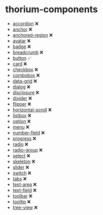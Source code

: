 # thorium-components

- [accordion](https://www.fast.design/docs/components/accordion) ❌
- [anchor](https://www.fast.design/docs/components/anchor) ❌
- [anchored-region](https://www.fast.design/docs/components/anchored-region)  ❌
- [avatar](https://www.fast.design/docs/components/avatar)  ❌
- [badge](https://www.fast.design/docs/components/badge)  ❌
- [breadcrumb](https://www.fast.design/docs/components/breadcrumb)  ❌
- [button](https://www.fast.design/docs/components/button) ✅
- [card](https://www.fast.design/docs/components/card)  ❌
- [checkbox](https://www.fast.design/docs/components/checkbox)  ❌
- [combobox](https://www.fast.design/docs/components/combobox)  ❌
- [data-grid](https://www.fast.design/docs/components/data-grid)  ❌
- [dialog](https://www.fast.design/docs/components/dialog)  ❌
- [disclosure](https://www.fast.design/docs/components/disclosure)  ❌
- [divider](https://www.fast.design/docs/components/divider)  ❌
- [flipper](https://www.fast.design/docs/components/flipper)  ❌
- [horizontal-scroll](https://www.fast.design/docs/components/horizontal-scroll)  ❌
- [listbox](https://www.fast.design/docs/components/listbox)  ❌
- [option](https://www.fast.design/docs/components/listbox-option)  ❌
- [menu](https://www.fast.design/docs/components/menu)  ❌
- [number-field](https://www.fast.design/docs/components/number-field)  ❌
- [progress](https://www.fast.design/docs/components/progress)  ❌
- [radio](https://www.fast.design/docs/components/radio)  ❌
- [radio-group](https://www.fast.design/docs/components/radio-group)  ❌
- [select](https://www.fast.design/docs/components/select)  ❌
- [skeleton](https://www.fast.design/docs/components/skeleton)  ❌
- [slider](https://www.fast.design/docs/components/slider)  ❌
- [switch](https://www.fast.design/docs/components/switch)  ❌
- [tabs](https://www.fast.design/docs/components/tabs)  ❌
- [text-area](https://www.fast.design/docs/components/text-area)  ❌
- [text-field](https://www.fast.design/docs/components/text-field)  ❌
- [toolbar](https://www.fast.design/docs/components/toolbar)  ❌
- [tooltip](https://www.fast.design/docs/components/tooltip)  ❌
- [tree-view](https://www.fast.design/docs/components/tree-view)  ❌
